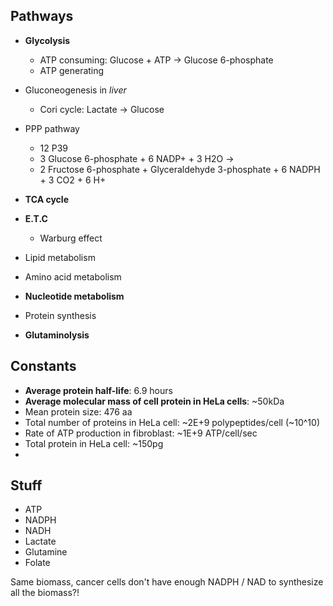 ## Pathways
- **Glycolysis**  
	- ATP consuming: Glucose + ATP -> Glucose 6-phosphate
	- ATP generating
- Gluconeogenesis in *liver*
	- Cori cycle: Lactate -> Glucose
- PPP pathway
	- 12 P39
	- 3 Glucose 6-phosphate + 6 NADP+ + 3 H2O -> 
	- 2 Fructose 6-phosphate + Glyceraldehyde 3-phosphate + 6 NADPH + 3 CO2 + 6 H+

- **TCA cycle**
- **E.T.C**
	- Warburg effect
- Lipid metabolism
- Amino acid metabolism
- **Nucleotide metabolism**
- Protein synthesis
- **Glutaminolysis**

## Constants
- **Average protein half-life**: 6.9 hours  
- **Average molecular mass of cell protein in HeLa cells**: ~50kDa
- Mean protein size: 476 aa
- Total number of proteins in HeLa cell: ~2E+9 polypeptides/cell (~10^10)
- Rate of ATP production in fibroblast: ~1E+9 ATP/cell/sec
- Total protein in HeLa cell: ~150pg
- 

## Stuff
- ATP
- NADPH
- NADH
- Lactate
- Glutamine
- Folate

Same biomass, cancer cells don't have enough NADPH / NAD to synthesize all the biomass?!